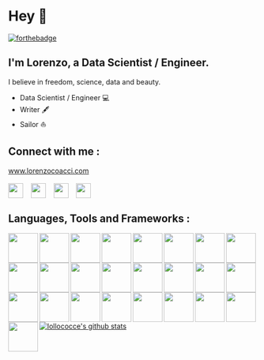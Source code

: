 # Hey 👋

[![forthebadge](https://forthebadge.com/images/badges/built-with-love.svg)](https://forthebadge.com)

## I'm Lorenzo, a Data Scientist / Engineer.
I believe in freedom, science, data and beauty.
 
* Data Scientist / Engineer 💻
* Writer 🖋
* Sailor ⛵️


## **Connect with me :**

www.lorenzocoacci.com
<br />
<br />
<a href="https://www.linkedin.com/in/lorenzo-coacci-692152b2/" target="_blank"><img align="center" src="https://cdn.jsdelivr.net/npm/simple-icons@3.0.1/icons/linkedin.svg" height="30" width="30" /></a> &nbsp;&nbsp;
<a href="https://www.datacamp.com/profile/lorenzo-a4c8d2b8-bafe-4c7e-9e99-90f6b10d4255" target="_blank"><img align="center" src="https://cdn.jsdelivr.net/npm/simple-icons@3.0.1/icons/datacamp.svg" height="30" width="30" /></a> &nbsp;&nbsp;
<a href="https://www.medium.com/lollococce/" target="_blank"><img align="center" src="https://cdn.jsdelivr.net/npm/simple-icons@3.0.1/icons/medium.svg" height="30" width="30" /></a> &nbsp;&nbsp;
<a href="mailto:lorenzo@coacci.it" target="_blank"><img align="center" src="https://cdn.jsdelivr.net/npm/simple-icons@3.0.1/icons/mail-dot-ru.svg" height="30" width="30" /></a> &nbsp;&nbsp;


## **Languages, Tools and Frameworks :**
<img align="left" width=60 src="https://www.vectorlogo.zone/logos/git-scm/git-scm-ar21.svg" />
<img align="left" width=60 src="https://www.vectorlogo.zone/logos/w3_html5/w3_html5-ar21.svg" />
<img align="left" width=60 src="https://www.vectorlogo.zone/logos/visualstudio_code/visualstudio_code-ar21.svg" />
<img align="left" width=60 src="https://www.vectorlogo.zone/logos/python/python-ar21.svg" />
<img align="left" width=60 src="https://www.vectorlogo.zone/logos/javascript/javascript-ar21.svg" />
<img align="left" width=60 src="https://www.vectorlogo.zone/logos/amazon_aws/amazon_aws-ar21.svg" />
<img align="left" width=60 src="https://www.vectorlogo.zone/logos/r-project/r-project-ar21.svg" />
<img align="left" width=60 src="https://www.vectorlogo.zone/logos/gnu_bash/gnu_bash-ar21.svg" />
<img align="left" width=60 src="https://www.vectorlogo.zone/logos/getbootstrap/getbootstrap-ar21.svg" />
<img align="left" width=60 src="https://www.vectorlogo.zone/logos/djangoproject/djangoproject-ar21.svg" />
<img align="left" width=60 src="https://www.vectorlogo.zone/logos/docker/docker-ar21.svg" />
<img align="left" width=60 src="https://www.vectorlogo.zone/logos/google_ads/google_ads-ar21.svg" />
<img align="left" width=60 src="https://www.vectorlogo.zone/logos/google_analytics/google_analytics-ar21.svg" />
<img align="left" width=60 src="https://www.vectorlogo.zone/logos/pocoo_jinja/pocoo_jinja-ar21.svg" />
<img align="left" width=60 src="https://www.vectorlogo.zone/logos/jquery/jquery-ar21.svg" />
<img align="left" width=60 src="https://www.vectorlogo.zone/logos/ni_labview/ni_labview-ar21.svg" />
<img align="left" width=60 src="https://www.vectorlogo.zone/logos/monday/monday-ar21.svg" />
<img align="left" width=60 src="https://www.vectorlogo.zone/logos/mysql/mysql-ar21.svg" />
<img align="left" width=60 src="https://www.vectorlogo.zone/logos/php/php-ar21.svg" />
<img align="left" width=60 src="https://www.vectorlogo.zone/logos/postgresql/postgresql-ar21.svg" />
<img align="left" width=60 src="https://www.vectorlogo.zone/logos/raspberrypi/raspberrypi-ar21.svg" />
<img align="left" width=60 src="https://www.vectorlogo.zone/logos/unity3d/unity3d-ar21.svg" />
<img align="left" width=60 src="https://www.vectorlogo.zone/logos/arduino/arduino-ar21.svg" />
<img align="left" width=60 src="https://upload.wikimedia.org/wikipedia/commons/thumb/5/5c/AWS_Simple_Icons_AWS_Cloud.svg/1024px-AWS_Simple_Icons_AWS_Cloud.svg.png" />
<img align="left" width=60 src="https://raw.githubusercontent.com/gilbarbara/logos/e0babf54f7ac9127942111bf177f549b709a60be/logos/airflow.svg" />

<br />
<br />
<br />
<br />
<br />

[![lollococce's github stats](https://github-readme-stats.vercel.app/api?username=lollococce&show_icons=true&theme=vue)](https://github.com/lollococce/github-readme-stats)
